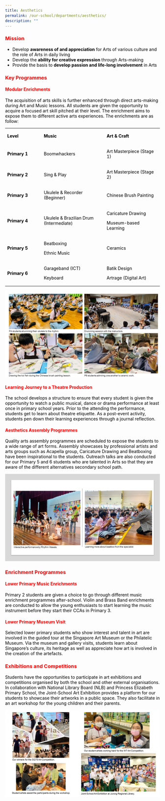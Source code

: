 ```yaml
---
title: Aesthetics
permalink: /our-school/departments/aesthetics/
description: ""
---
```

<h3><span style="color: #ff0000;"><strong>Mission</strong></span></h3>
<ul>
<li><span style="color: #000000;">Develop&nbsp;<strong>awareness of and appreciation</strong>&nbsp;for Arts of various culture and the role of Arts in daily living</span></li>
<li><span style="color: #000000;">Develop the&nbsp;<strong>ability for creative expression</strong>&nbsp;through Arts-making</span></li>
<li><span style="color: #000000;">Provide the basis to&nbsp;<strong>develop passion and life-long involvement</strong>&nbsp;in Arts</span></li>
</ul>
<h3><span style="color: #ff0000;"><strong>Key Programmes</strong></span></h3>
<h4><span style="color: #ff0000;"><strong>Modular Enrichments</strong></span></h4>
<p><span style="color: #000000;">The acquisition of arts skills is further enhanced through direct arts-making during Art and Music lessons. All students are given the opportunity to acquire a focused art skill pitched at their level. The enrichment aims to expose them to different active arts experiences. The enrichments are as follow:</span></p>
<table>
<tbody>
<tr>
<td width="130">
<p><span style="color: #000000;"><strong>Level</strong></span></p>
</td>
<td width="234">
<p><span style="color: #000000;"><strong>Music</strong></span></p>
</td>
<td width="207">
<p><span style="color: #000000;"><strong>Art &amp; Craft</strong></span></p>
</td>
</tr>
<tr>
<td width="130">
<p><span style="color: #000000;"><strong>Primary 1</strong></span></p>
</td>
<td width="234">
<p><span style="color: #000000;">Boomwhackers</span></p>
</td>
<td width="207">
<p><span style="color: #000000;">Art Masterpiece (Stage 1)</span></p>
</td>
</tr>
<tr>
<td width="130">
<p><span style="color: #000000;"><strong>Primary 2</strong></span></p>
</td>
<td width="234">
<p><span style="color: #000000;">Sing &amp; Play</span></p>
</td>
<td width="207">
<p><span style="color: #000000;">Art Masterpiece (Stage 2)</span></p>
</td>
</tr>
<tr>
<td width="130">
<p><span style="color: #000000;"><strong>Primary 3</strong></span></p>
</td>
<td width="234">
<p><span style="color: #000000;">Ukulele &amp; Recorder (Beginner)</span></p>
</td>
<td width="207">
<p><span style="color: #000000;">Chinese Brush Painting</span></p>
</td>
</tr>
<tr>
<td width="130">
<p><span style="color: #000000;"><strong>Primary 4</strong></span></p>
</td>
<td width="234">
<p><span style="color: #000000;">Ukulele &amp; Brazilian Drum (Intermediate)</span></p>
</td>
<td width="207">
<p><span style="color: #000000;">Caricature Drawing</span></p>
<p><span style="color: #000000;">Museum-based Learning</span></p>
</td>
</tr>
<tr>
<td width="130">
<p><span style="color: #000000;"><strong>Primary 5</strong></span></p>
</td>
<td width="234">
<p><span style="color: #000000;">Beatboxing</span></p>
<p><span style="color: #000000;">Ethnic Music</span></p>
</td>
<td width="207">
<p><span style="color: #000000;">Ceramics</span></p>
</td>
</tr>
<tr>
<td width="130">
<p><span style="color: #000000;"><strong>Primary 6</strong></span></p>
</td>
<td width="234">
<p><span style="color: #000000;">Garageband (ICT)</span></p>
<p><span style="color: #000000;">Keyboard</span></p>
</td>
<td width="207">
<p><span style="color: #000000;">Batik Design</span></p>
<p><span style="color: #000000;">Artrage (Digital Art)</span></p>
</td>
</tr>
</tbody>
</table>

![](/images/Aesthetics1.jpg)
<h4><span style="color: #ff0000;"><strong>Learning Journey to a Theatre Production</strong></span></h4>
<p><span style="color: #000000;">The school develops a structure to ensure that every student is given the opportunity to watch a public musical, dance or drama performance at least once in primary school years. Prior to the attending the performance, students get to learn about theatre etiquette. As a post-event activity, students pen down their learning experiences through a journal reflection.</span></p>
<h4><span style="color: #ff0000;"><strong>Aesthetics Assembly Programmes</strong></span></h4>
<p><span style="color: #000000;">Quality arts assembly programmes are scheduled to expose the students to a wide range of art forms. Assembly showcases by professional artists and arts groups such as Acapella group, Caricature Drawing and Beatboxing have been inspirational to the students. Outreach talks are also conducted for our Primary 5 and 6 students who are talented in Arts so that they are aware of the different alternatives secondary school path.</span></p>

![](/images/Aesthetics2.jpg)
<h3><span style="color: #ff0000;"><strong>Enrichment Programmes</strong></span></h3>
<h4><strong><span style="color: #ff0000;">Lower Primary Music Enrichments</span></strong></h4>
<p><span style="color: #000000;">Primary 2 students are given a choice to go through different music enrichment programmes after-school. Violin and Brass Band enrichments are conducted&nbsp;to allow the young enthusiasts to start learning the music instrument before they start their CCAs in Primary 3.</span></p>
<h4><span style="color: #ff0000;"><strong>Lower Primary Museum Visit</strong></span></h4>
<p><span style="color: #000000;">Selected lower primary students who show interest and talent in art are involved in the guided tour at the Singapore Art Museum or the Philatelic Museum. Via the museum and gallery visits, students learn about Singapore&rsquo;s culture, its heritage as well as appreciate how art is involved in the creation of the artefacts.</span></p>
<h3><span style="color: #ff0000;"><strong>Exhibitions and Competitions</strong></span></h3>
<p><span style="color: #000000;">Students have the opportunities to participate in art exhibitions and competitions organised by both the school and other external organisations. In collaboration with National Library Board (NLB) and Princess Elizabeth Primary School, the Joint-School Art Exhibition provides a platform for our students to showcase their artworks in a public space. They also facilitate in an art workshop for the young children and their parents.</span></p>

![](/images/Aesthetics3.jpg)